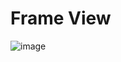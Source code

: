 Frame View
====

![image](https://user-images.githubusercontent.com/71186266/167999190-89ec2d03-bd54-4e44-a981-b73a08860ea5.png)
